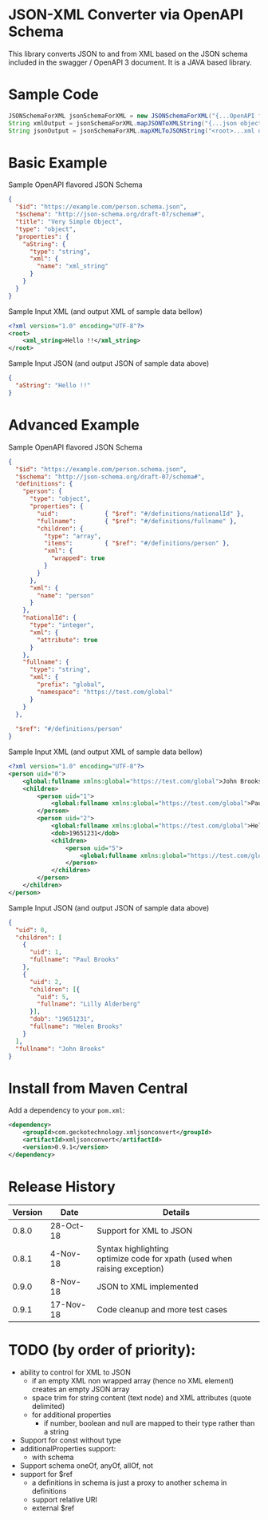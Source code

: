 # JSON-XML Converter via OpenAPI Schema 
This library converts JSON to and from XML based on the JSON schema included in the swagger / OpenAPI 3 document.
It is a JAVA based library.

# Sample Code

```java
JSONSchemaForXML jsonSchemaForXML = new JSONSchemaForXML("{...OpenAPI flavored json schema...}");
String xmlOutput = jsonSchemaForXML.mapJSONToXMLString("{...json object...}", true); //true means formatted
String jsonOutput = jsonSchemaForXML.mapXMLToJSONString("<root>...xml document...</root>", true); //true means formatted
```

# Basic Example

Sample OpenAPI flavored JSON Schema

```json
{
  "$id": "https://example.com/person.schema.json",
  "$schema": "http://json-schema.org/draft-07/schema#",
  "title": "Very Simple Object",
  "type": "object",
  "properties": {
    "aString": {
      "type": "string",
      "xml": {
        "name": "xml_string"
      }
    }
  }
}
```

Sample Input XML (and output XML of sample data bellow)
```xml
<?xml version="1.0" encoding="UTF-8"?>
<root>
    <xml_string>Hello !!</xml_string>
</root>
```

Sample Input JSON (and output JSON of sample data above)
```json
{
  "aString": "Hello !!"
}
```

# Advanced Example

Sample OpenAPI flavored JSON Schema

```json
{
  "$id": "https://example.com/person.schema.json",
  "$schema": "http://json-schema.org/draft-07/schema#",
  "definitions": {
    "person": {
      "type": "object",
      "properties": {
        "uid":             { "$ref": "#/definitions/nationalId" },
        "fullname":        { "$ref": "#/definitions/fullname" },
        "children": {
          "type": "array",
          "items":         { "$ref": "#/definitions/person" },
          "xml": {
            "wrapped": true
          }
        }
      },
      "xml": {
        "name": "person"
      }
    },
    "nationalId": {
      "type": "integer",
      "xml": {
        "attribute": true
      }
    },
    "fullname": {
      "type": "string",
      "xml": {
        "prefix": "global",
        "namespace": "https://test.com/global"
      }
    }
  },
  
  "$ref": "#/definitions/person"
}
```

Sample Input XML (and output XML of sample data bellow)
```xml
<?xml version="1.0" encoding="UTF-8"?>
<person uid="0">
    <global:fullname xmlns:global="https://test.com/global">John Brooks</global:fullname>
    <children>
        <person uid="1">
            <global:fullname xmlns:global="https://test.com/global">Paul Brooks</global:fullname>
        </person>
        <person uid="2">
            <global:fullname xmlns:global="https://test.com/global">Helen Brooks</global:fullname>
            <dob>19651231</dob>
            <children>
                <person uid="5">
                    <global:fullname xmlns:global="https://test.com/global">Lilly Alderberg</global:fullname>
                </person>
            </children>
        </person>
    </children>
</person>
```

Sample Input JSON (and output JSON of sample data above)
```json
{
  "uid": 0,
  "children": [
    {
      "uid": 1,
      "fullname": "Paul Brooks"
    },
    {
      "uid": 2,
      "children": [{
        "uid": 5,
        "fullname": "Lilly Alderberg"
      }],
      "dob": "19651231",
      "fullname": "Helen Brooks"
    }
  ],
  "fullname": "John Brooks"
}
```

# Install from Maven Central
Add a dependency to your `pom.xml`:

```xml
<dependency>
    <groupId>com.geckotechnology.xmljsonconvert</groupId>
    <artifactId>xmljsonconvert</artifactId>
    <version>0.9.1</version>
</dependency>
```

# Release History
|Version|Date|Details|
|---|---|---|
|0.8.0|28-Oct-18|Support for XML to JSON|
|0.8.1|4-Nov-18|Syntax highlighting<br>optimize code for xpath (used when raising exception)|
|0.9.0|8-Nov-18|JSON to XML implemented|
|0.9.1|17-Nov-18|Code cleanup and more test cases|

# TODO (by order of priority):
* ability to control for XML to JSON
  * if an empty XML non wrapped array (hence no XML element) creates an empty JSON array
  * space trim for string content (text node) and XML attributes (quote delimited)
  * for additional properties
    * if number, boolean and null are mapped to their type rather than a string
* Support for const without type
* additionalProperties support:
  * with schema
* Support schema oneOf, anyOf, allOf, not
* support for $ref
  * a definitions in schema is just a proxy to another schema in definitions
  * support relative URI
  * external $ref
